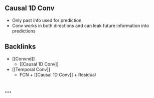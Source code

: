 ## Causal 1D Conv
- Only past info used for prediction
- Conv works in both directions and can leak future information into predictions



## Backlinks
* [[Convnd]]
	* [[Causal 1D Conv]]
* [[Temporal Conv]]
	* FCN + [[Causal 1D Conv]] + Residual

## ...